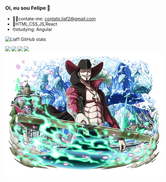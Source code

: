 ### Oi, eu sou Felipe 👋

- 🐱‍💻contate-me: contato.liaf2@gmail.com
- 🤖HTML,CSS,JS,React
- 🤓studying: Angular

![Liaf1 GitHub stats](https://github-readme-stats.vercel.app/api?username=Liaf1&show_icons=true&theme=algolia)
<head>
  <link rel=stylesheet href=readme.css>
</head>
<body>
<div>
  <img src=https://img.shields.io/badge/HTML5-E34F26?style=for-the-badge&logo=html5&logoColor=white>
  <img src=https://img.shields.io/badge/CSS3-1572B6?style=for-the-badge&logo=css3&logoColor=white>
  <img src=https://img.shields.io/badge/React-20232A?style=for-the-badge&logo=react&logoColor=61DAFB>
  <img src=https://img.shields.io/badge/JavaScript-F7DF1E?style=for-the-badge&logo=javascript&logoColor=black>
</div>

<img src=mihawk.png>
</body>





